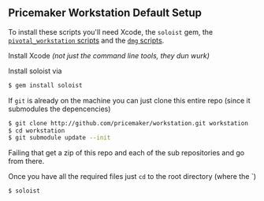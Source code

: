 ## Pricemaker Workstation Default Setup

To install these scripts you'll need Xcode, the `soloist` gem, the [`pivotal_workstation` scripts](http://github.com/pivotal/pivotal_workstation) and the [`dmg` scripts](http://github.com/opscode-cookbooks/dmg).

Install Xcode *(not just the command line tools, they dun wurk)*

Install soloist via

```bash
$ gem install soloist
```

If `git` is already on the machine you can just clone this entire repo (since it submodules the depencencies)

```bash
$ git clone http://github.com/pricemaker/workstation.git workstation
$ cd workstation
$ git submodule update --init
```

Failing that get a zip of this repo and each of the sub repositories and go from there.

Once you have all the required files just `cd` to the root directory (where the `)

```bash 
$ soloist
```

